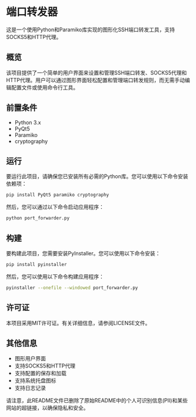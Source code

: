 # 端口转发器

这是一个使用Python和Paramiko库实现的图形化SSH端口转发工具，支持SOCKS5和HTTP代理。

## 概览

该项目提供了一个简单的用户界面来设置和管理SSH端口转发、SOCKS5代理和HTTP代理。用户可以通过图形界面轻松配置和管理端口转发规则，而无需手动编辑配置文件或使用命令行工具。

## 前置条件

- Python 3.x
- PyQt5
- Paramiko
- cryptography

## 运行

要运行此项目，请确保您已安装所有必需的Python库。您可以使用以下命令安装依赖项：

```bash
pip install PyQt5 paramiko cryptography
```

然后，您可以通过以下命令启动应用程序：

```bash
python port_forwarder.py
```

## 构建

要构建此项目，您需要安装PyInstaller。您可以使用以下命令安装：

```bash
pip install pyinstaller
```

然后，您可以使用以下命令构建应用程序：

```bash
pyinstaller --onefile --windowed port_forwarder.py
```

## 许可证

本项目采用MIT许可证。有关详细信息，请参阅LICENSE文件。

## 其他信息

- 图形用户界面
- 支持SOCKS5和HTTP代理
- 支持配置的保存和加载
- 支持系统托盘图标
- 支持日志记录

请注意，此README文件已删除了原始README中的个人可识别信息(PII)和某些网站的超链接，以确保隐私和安全。
